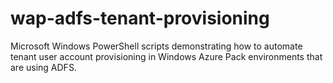 # wap-adfs-tenant-provisioning
Microsoft Windows PowerShell scripts demonstrating how to automate tenant user account provisioning in Windows Azure Pack environments that are using ADFS.

